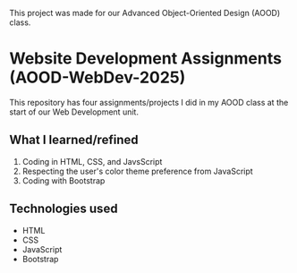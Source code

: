 This project was made for our Advanced Object-Oriented Design (AOOD) class. <br>
# Website Development Assignments (AOOD-WebDev-2025)
This repository has four assignments/projects I did in my AOOD class at the start of our Web Development unit.

## What I learned/refined
1. Coding in HTML, CSS, and JavsScript
2. Respecting the user's color theme preference from JavaScript
3. Coding with Bootstrap

## Technologies used
<ul>
  <li>HTML</li>
  <li>CSS</li>
  <li>JavaScript</li>
  <li>Bootstrap</li>
</ul>

